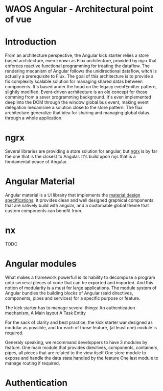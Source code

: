 # WAOS Angular - Architectural point of vue

# Introduction
From an architecture perspective, the Angular kick starter relies a store based architecture, even known as Flux architecture, provided by ngrx that enforces reactive functional programming for treating the dataflow. The rendering mecanism of Angular follows the unidirectional dataflow, witch is actually a prerequisite to Flux.
The goal of this architecture is to provide a fix complexity scalable solution for managing shared datas between components. It's based under the hood on the legacy eventEmitter pattern, slightly modified.
Event-driven acrhitecture is an old concept for those comming from a sever programming background. It's even implemented deep into the DOM through the window global bus event, making event delegation mecanisme a solution close to the store pattern. The flux architecture generalize that idea for sharing and managing global datas through a whole application.

# ngrx
Several libraries are providing a store solution for angular, but [ngrx](https://github.com/ngrx/platform) is by far the one that is the closest to Angular. It's build upon rxjs that is a fondamental peace of Angular.

# Angular Material
Angular material is a UI librairy that implements the [material design specifications](https://material.io/). It provides clean and well designed graphical components that are natively build with angular, and a customable global theme that custom components can benefit from.

# nx
TODO

# Angular modules
What makes a framework powerfull is its hability to decompose a program onto serveral pieces of code that can be exported and imported. And this notion of modularity is a must for large applications.
The module system of Angular bundles the building blocks of Angular (said directives, components, pipes and services) for a specific purpose or feature.

The kick starter has to manage several things:
An authentication mechanism,
A Main layout
A Task Entity 

For the sack of clarity and best practice, the kick starter war designed as modular as possible, and for each of those feature, (at least one) module is required.

Generaly speaking, we recommand developpers to have 3 modules by feature.
One main module that provides directives, components, containers, pipes, all pieces that are related to the view itself
One store module to expose and handle the data state handled by the feature
One last module to manage routing if required.

# Authentication
